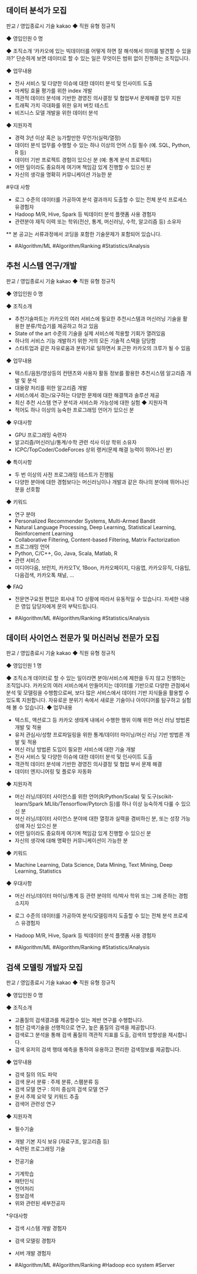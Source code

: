 ## 데이터 분석가 모집
판교 / 영입종료시	기술
kakao
◆ 직원 유형
정규직

◆ 영입인원
0 명

◆ 조직소개
‘카카오에 있는 빅데이터를 어떻게 하면 잘 해석해서 의미를 발견할 수 있을까?’
단순하게 보면 데이터로 할 수 있는 일은 무엇이든 범위 없이 진행하는 조직입니다.

◆ 업무내용
- 전사 서비스 및 다양한 이슈에 대한 데이터 분석 및 인사이트 도출
- 마케팅 효율 평가를 위한 index 개발
- 객관적 데이터 분석에 기반한 경영진 의사결정 및 협업부서 문제해결 업무 지원
- 트래픽 가치 극대화를 위한 유저 버킷 테스트
- 비즈니스 모델 개발을 위한 데이터 분석

◆ 지원자격
- 경력 3년 이상 혹은 능가할만한 무언가(실력/열정)
- 데이터 분석 업무를 수행할 수 있는 하나 이상의 언어 스킬 필수 (예. SQL, Python, R 등)
- 데이터 기반 프로젝트 경험이 있으신 분 (예: 통계 분석 프로젝트)
- 어떤 일이라도 중요하게 여기며 책임감 있게 진행할 수 있으신 분
- 자신의 생각을 명확히 커뮤니케이션 가능한 분

#우대 사항
- 로그 수준의 데이터를 가공하여 분석 결과까지 도출할 수 있는 전체 분석 프로세스 유경험자
- Hadoop M/R, Hive, Spark 등 빅데이터 분석 플랫폼 사용 경험자
- 관련분야 재직 이력 또는 학위(전산, 통계, 머신러닝, 수학, 알고리즘 등) 소유자

** 본 공고는 서류과정에서 코딩을 포함한 기술문제가 포함되어 있습니다.

- #Algorithm/ML #Algorithm/Ranking #Statistics/Analysis




## 추천 시스템 연구/개발
판교 / 영입종료시	기술
kakao
◆ 직원 유형
정규직

◆ 영입인원
0 명

◆ 조직소개
- 추천기술파트는 카카오의 여러 서비스에 필요한 추천시스템과 머신러닝 기술을 활용한 분류/학습기를 제공하고 하고 있음
- State of the art 수준의 기술을 실제 서비스에 적용할 기회가 열려있음
- 하나의 서비스 기능 개발하기 위한 거의 모든 기술적 스택을 담당함
- 스타트업과 같은 자유로움과 분위기로 일하면서 포근한 카카오의 크루가 될 수 있음

◆ 업무내용
- 텍스트/음원/영상등의 컨텐츠와 사용자 활동 정보를 활용한 추천시스템 알고리즘 개발 및 분석
- 대용량 처리를 위한 알고리즘 개발
- 서비스에서 겪는/요구하는 다양한 문제에 대한 해결책과 솔루션 제공
- 최신 추천 시스템 연구 분석과 서비스화 가능성에 대한 실험
◆ 지원자격
- 적어도 하나 이상의 능숙한 프로그래밍 언어가 있으신 분

◆ 우대사항
- GPU 프로그래밍 숙련자
- 알고리즘/머신러닝/통계/수학 관련 석사 이상 학위 소유자
- ICPC/TopCoder/CodeForces 상위 랭커(문제 해결 능력이 뛰어나신 분)

◆ 특이사항
- 두 번 이상의 사전 프로그래밍 테스트가 진행됨
- 다양한 분야에 대한 경험보다는 머신러닝이나 개발과 같은 하나의 분야에 뛰어나신 분을 선호함

◆ 키워드
- 연구 분야
- Personalized Recommender Systems, Multi-Armed Bandit
- Natural Language Processing, Deep Learning, Statistical Learning, Reinforcement Learning
- Collaborative Filtering, Content-based Filtering, Matrix Factorization
- 프로그래밍 언어
- Python, C/C++, Go, Java, Scala, Matlab, R
- 관련 서비스
- 미디어다음, 브런치, 카카오TV, 1Boon, 카카오페이지, 다음앱, 카카오뮤직, 다음팁, 다음검색, 카카오톡 채널, …

◆ FAQ
- 전문연구요원 편입은 회사내 TO 상황에 따라서 유동적일 수 있습니다. 
자세한 내용은 영입 담당자에게 문의 부탁드립니다.

- #Algorithm/ML #Algorithm/Ranking #Statistics/Analysis


## 데이터 사이언스 전문가 및 머신러닝 전문가 모집
판교 / 영입종료시	기술
kakao
◆ 직원 유형
정규직

◆ 영입인원
1 명

◆ 조직소개
데이터로 할 수 있는 일이라면 분야/서비스에 제한을 두지 않고 진행하는 조직입니다.
카카오의 여러 서비스에서 만들어지는 데이터를 기반으로 다양한 관점에서 분석 및 모델링을 수행함으로써, 보다 많은 서비스에서 데이터 기반 지식들을 활용할 수 있도록 지원합니다. 
자유로운 분위기 속에서 새로운 기술이나 아이디어를 탐구하고 실험해 볼 수 있습니다.
◆ 업무내용
- 텍스트, 액션로그 등 카카오 생태계 내에서 수행한 행위 이해 위한 머신 러닝 방법론 개발 및 적용
- 유저 관심사/성향 프로파일링을 위한 통계/데이터 마이닝/머신 러닝 기반 방법론 개발 및 적용
- 머신 러닝 방법론 도입이 필요한 서비스에 대한 기술 개발
- 전사 서비스 및 다양한 이슈에 대한 데이터 분석 및 인사이트 도출
- 객관적 데이터 분석에 기반한 경영진 의사결정 및 협업 부서 문제 해결
- 데이터 엔지니어링 및 플로우 자동화

◆ 지원자격
- 머신 러닝/데이터 사이언스를 위한 언어(R/Python/Scala) 및 도구(scikit-learn/Spark MLlib/Tensorflow/Pytorch 등)를 하나 이상 능숙하게 다룰 수 있으신 분
- 머신 러닝/데이터 사이언스 분야에 대한 열정과 실력을 겸비하신 분, 또는 성장 가능성에 자신 있으신 분
- 어떤 일이라도 중요하게 여기며 책임감 있게 진행할 수 있으신 분
- 자신의 생각에 대해 명확한 커뮤니케이션이 가능한 분

◆ 키워드
- Machine Learning, Data Science, Data Mining, Text Mining, Deep Learning, Statistics

◆ 우대사항
- 머신 러닝/데이터 마이닝/통계 등 관련 분야의 석/박사 학위 또는 그에 준하는 경험 소지자
- 로그 수준의 데이터를 가공하여 분석/모델링까지 도출할 수 있는 전체 분석 프로세스 유경험자
- Hadoop M/R, Hive, Spark 등 빅데이터 분석 플랫폼 사용 경험자

- #Algorithm/ML #Algorithm/Ranking #Statistics/Analysis


## 검색 모델링 개발자 모집
판교 / 영입종료시	기술
kakao
◆ 직원 유형
정규직

◆ 영입인원
0 명

◆ 조직소개
- 고품질의 검색결과를 제공할수 있는 제반 연구를 수행합니다. 
- 첨단 검색기술을 선행적으로 연구, 높은 품질의 검색을 제공합니다. 
- 검색로그 분석을 통해 검색 품질의 객관적 지표를 도출, 검색의 방향성을 제시합니다. 
- 검색 유저의 검색 행태 예측을 통하여 유용하고 편리한 검색정보를 제공합니다.

◆ 업무내용
- 검색 질의 의도 파악 
- 검색 문서 분류 : 주제 분류, 스팸분류 등
- 검색 모델 연구 : 의미 중심의 검색 모델 연구 
- 문서 주제 요약 및 키워드 추출 
- 검색어 관련성 연구

◆ 지원자격
* 필수기술
- 개발 기본 지식 보유 (자료구조, 알고리즘 등)
- 숙련된 프로그래밍 기술

* 전공기술
- 기계학습
- 패턴인식
- 언어처리 
- 정보검색
- 위와 관련된 세부전공자 

*우대사항
- 검색 시스템 개발 경험자 
- 검색 모델링 경험자 
- 서버 개발 경험자 


- #Algorithm/ML #Algorithm/Ranking #Hadoop eco system #Server 


